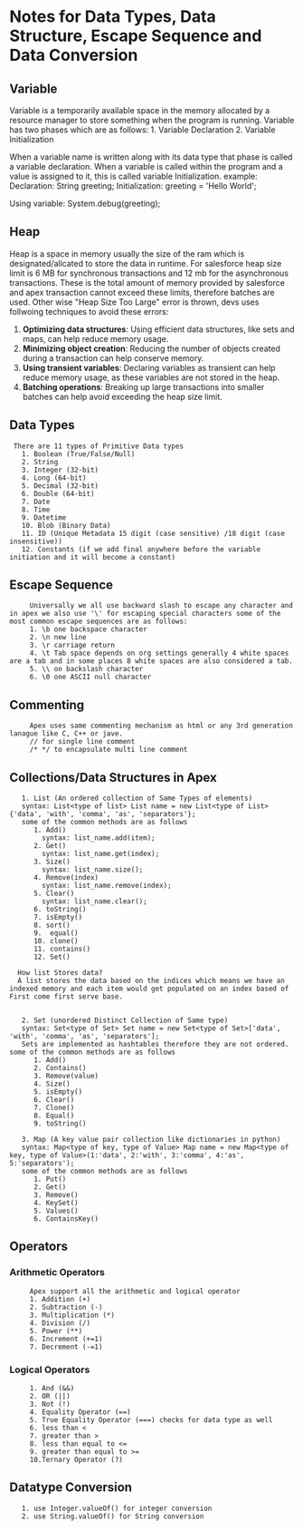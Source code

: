 # Notes for Data Types, Data Structure, Escape Sequence and Data Conversion

## Variable

   Variable is a temporarily available space in the memory allocated by a resource manager to store something when the program is running.
   Variable has two phases which are as follows:
      1. Variable Declaration
      2. Variable Initialization

   When a variable name is written along with its data type that phase is called a variable declaration.
   When a variable is called within the program and a value is assigned to it, this is called variable Initialization.
   example:
   Declaration: String greeting;
   Initialization: greeting = 'Hello World';

   Using variable: System.debug(greeting);

## Heap

   Heap is a space in memory usually the size of the ram which is designated/allcated to store the data in runtime.
   For salesforce heap size limit is 6 MB for synchronous transactions and 12 mb for the asynchronous transactions.
   These is the total amount of memory provided by salesforce and apex transaction cannot exceed these limits, therefore batches are used.
   Other wise "Heap Size Too Large" error is thrown, devs uses follwoing techniques to avoid these errors:

   1. **Optimizing data structures**: Using efficient data structures, like sets and maps, can help reduce memory usage.
   2. **Minimizing object creation**: Reducing the number of objects created during a transaction can help conserve memory.
   3. **Using transient variables**: Declaring variables as transient can help reduce memory usage, as these variables are not stored in the heap.
   4. **Batching operations**: Breaking up large transactions into smaller batches can help avoid exceeding the heap size limit.

## Data Types

     There are 11 types of Primitive Data types
       1. Boolean (True/False/Null)
       2. String
       3. Integer (32-bit)
       4. Long (64-bit)
       5. Decimal (32-bit)
       6. Double (64-bit)
       7. Date
       8. Time
       9. Datetime
       10. Blob (Binary Data)
       11. ID (Unique Metadata 15 digit (case sensitive) /18 digit (case insensitive))
       12. Constants (if we add final anywhere before the variable initiation and it will become a constant)
  
## Escape Sequence

         Universally we all use backward slash to escape any character and in apex we also use '\' for escaping special characters some of the most common escape sequences are as follows:
         1. \b one backspace character
         2. \n new line
         3. \r carriage return
         4. \t Tab space depends on org settings generally 4 white spaces are a tab and in some places 8 white spaces are also considered a tab.
         5. \\ on backslash character 
         6. \0 one ASCII null character
  
## Commenting

         Apex uses same commenting mechanism as html or any 3rd generation lanague like C, C++ or jave.
         // for single line comment
         /* */ to encapsulate multi line comment

## Collections/Data Structures in Apex

       1. List (An ordered collection of Same Types of elements)
       syntax: List<type of list> List name = new List<type of List>{'data', 'with', 'comma', 'as', 'separators'};
       some of the common methods are as follows
          1. Add()
            syntax: list_name.add(item);
          2. Get()
            syntax: list_name.get(index);
          3. Size()
            syntax: list_name.size();
          4. Remove(index)
            syntax: list_name.remove(index);
          5. Clear()
            syntax: list_name.clear();
          6. toString()
          7. isEmpty()
          8. sort()
          9.  equal()
          10. clone()
          11. contains()
          12. Set()
      
      How list Stores data?
      A list stores the data based on the indices which means we have an indexed memory and each item would get populated on an index based of First come first serve base.

       
       2. Set (unordered Distinct Collection of Same type) 
       syntax: Set<type of Set> Set name = new Set<type of Set>['data', 'with', 'comma', 'as', 'separators'];
       Sets are implemented as hashtables therefore they are not ordered. some of the common methods are as follows
          1. Add()
          2. Contains()
          3. Remove(value)
          4. Size()
          5. isEmpty()
          6. Clear()
          7. Clone()
          8. Equal()
          9. toString()
       
       3. Map (A key value pair collection like dictionaries in python) 
       syntax: Map<type of key, type of Value> Map name = new Map<type of key, type of Value>(1:'data', 2:'with', 3:'comma', 4:'as', 5:'separators');
       some of the common methods are as follows
          1. Put()
          2. Get()
          3. Remove()
          4. KeySet()
          5. Values()
          6. ContainsKey()

## Operators

### Arithmetic Operators

         Apex support all the arithmetic and logical operator
         1. Addition (+)
         2. Subtraction (-)
         3. Multiplication (*)
         4. Division (/)
         5. Power (**)
         6. Increment (+=1)
         7. Decrement (-=1)

### Logical Operators

         1. And (&&)
         2. OR (||)
         3. Not (!)
         4. Equality Operator (==)
         5. True Equality Operator (===) checks for data type as well
         6. less than <
         7. greater than >
         8. less than equal to <=
         9. greater than equal to >=
         10.Ternary Operator (?)

## Datatype Conversion

       1. use Integer.valueOf() for integer conversion
       2. use String.valueOf() for String conversion
